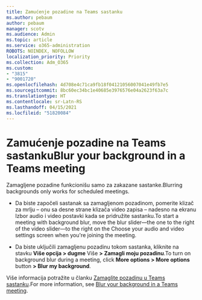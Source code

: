 ```yaml
---
title: Zamućenje pozadine na Teams sastanku
ms.author: pebaum
author: pebaum
manager: scotv
ms.audience: Admin
ms.topic: article
ms.service: o365-administration
ROBOTS: NOINDEX, NOFOLLOW
localization_priority: Priority
ms.collection: Adm_O365
ms.custom:
- "3815"
- "9001720"
ms.openlocfilehash: 4d708e4c71ca9fb18f04121056007041e49fb7e5
ms.sourcegitcommit: 8bc60ec34bc1e40685e3976576e04a2623f63a7c
ms.translationtype: HT
ms.contentlocale: sr-Latn-RS
ms.lasthandoff: 04/15/2021
ms.locfileid: "51820084"
---
```

# <a name="blur-your-background-in-a-teams-meeting"></a><span data-ttu-id="c30eb-102">Zamućenje pozadine na Teams sastanku</span><span class="sxs-lookup"><span data-stu-id="c30eb-102">Blur your background in a Teams meeting</span></span>

<span data-ttu-id="c30eb-103">Zamagljene pozadine funkcionišu samo za zakazane sastanke.</span><span class="sxs-lookup"><span data-stu-id="c30eb-103">Blurring backgrounds only works for scheduled meetings.</span></span>

- <span data-ttu-id="c30eb-104">Da biste započeli sastanak sa zamagljenom pozadinom, pomerite klizač za mrlju – onu sa desne strane klizača video zapisa – nadesno na ekranu Izbor audio i video postavki kada se pridružite sastanku.</span><span class="sxs-lookup"><span data-stu-id="c30eb-104">To start a meeting with background blur, move the blur slider—the one to the right of the video slider—to the right on the Choose your audio and video settings screen when you're joining the meeting.</span></span>

- <span data-ttu-id="c30eb-105">Da biste uključili zamagljenu pozadinu tokom sastanka, kliknite na stavku **Više opcija > dugme** Više **> Zamagli moju pozadinu**.</span><span class="sxs-lookup"><span data-stu-id="c30eb-105">To turn on background blur during a meeting, click **More options > More options** button **> Blur my background**.</span></span>

<span data-ttu-id="c30eb-106">Više informacija potražite u članku [Zamaglite pozadinu u Teams sastanku](https://support.office.com/article/Blur-your-background-in-a-Teams-meeting-f77a2381-443a-499d-825e-509a140f4780).</span><span class="sxs-lookup"><span data-stu-id="c30eb-106">For more information, see [Blur your background in a Teams meeting](https://support.office.com/article/Blur-your-background-in-a-Teams-meeting-f77a2381-443a-499d-825e-509a140f4780).</span></span>